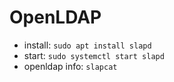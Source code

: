# OpenLDAP

* install: `sudo apt install slapd`
* start: `sudo systemctl start slapd`
* openldap info: `slapcat`